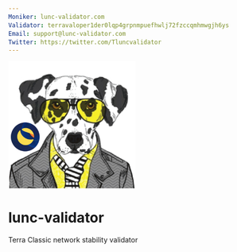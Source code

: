 ```yaml
---
Moniker: lunc-validator.com
Validator: terravaloper1der0lqp4grpnmpuefhwlj72fzccqmhmwgjh6ys
Email: support@lunc-validator.com
Twitter: https://twitter.com/Tluncvalidator
---
```


 ![lunc-validator](./lunc-validator.jpg)

# lunc-validator

Terra Classic network stability validator
